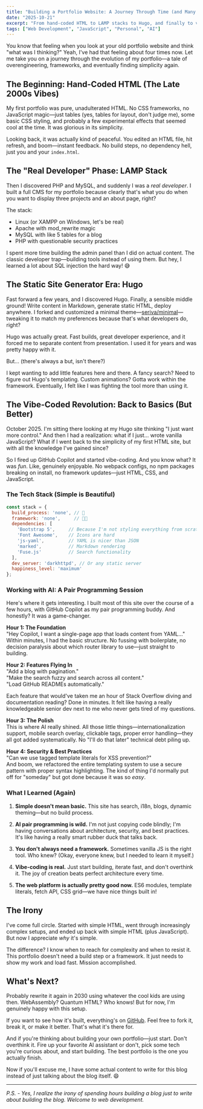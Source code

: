 ```yaml
---
title: "Building a Portfolio Website: A Journey Through Time (and Many Rewrites)"
date: "2025-10-21"
excerpt: "From hand-coded HTML to LAMP stacks to Hugo, and finally to vibe-coding a portfolio in a few hours with AI assistance. Here's my portfolio website origin story."
tags: ["Web Development", "JavaScript", "Personal", "AI"]
---
```


You know that feeling when you look at your old portfolio website and think "what was I thinking?" Yeah, I've had that feeling about four times now. Let me take you on a journey through the evolution of my portfolio—a tale of overengineering, frameworks, and eventually finding simplicity again.

## The Beginning: Hand-Coded HTML (The Late 2000s Vibes)

My first portfolio was pure, unadulterated HTML. No CSS frameworks, no JavaScript magic—just tables (yes, tables for layout, don't judge me), some basic CSS styling, and probably a few experimental effects that seemed cool at the time. It was glorious in its simplicity.

Looking back, it was actually kind of peaceful. You edited an HTML file, hit refresh, and boom—instant feedback. No build steps, no dependency hell, just you and your `index.html`.

## The "Real Developer" Phase: LAMP Stack

Then I discovered PHP and MySQL, and suddenly I was a *real developer*. I built a full CMS for my portfolio because clearly that's what you do when you want to display three projects and an about page, right?

The stack:
- Linux (or XAMPP on Windows, let's be real)
- Apache with mod_rewrite magic
- MySQL with like 5 tables for a blog
- PHP with questionable security practices

I spent more time building the admin panel than I did on actual content. The classic developer trap—building tools instead of using them. But hey, I learned a lot about SQL injection the hard way! 😅

## The Static Site Generator Era: Hugo

Fast forward a few years, and I discovered Hugo. Finally, a sensible middle ground! Write content in Markdown, generate static HTML, deploy anywhere. I forked and customized a minimal theme—[seriva/minimal](https://github.com/seriva/minimal-hugo-theme)—tweaking it to match my preferences because that's what developers do, right?

Hugo was actually great. Fast builds, great developer experience, and it forced me to separate content from presentation. I used it for years and was pretty happy with it.

But... (there's always a but, isn't there?)

I kept wanting to add little features here and there. A fancy search? Need to figure out Hugo's templating. Custom animations? Gotta work within the framework. Eventually, I felt like I was fighting the tool more than using it.

## The Vibe-Coded Revolution: Back to Basics (But Better)

October 2025. I'm sitting there looking at my Hugo site thinking "I just want more control." And then I had a realization: what if I just... wrote vanilla JavaScript? What if I went back to the simplicity of my first HTML site, but with all the knowledge I've gained since?

So I fired up GitHub Copilot and started vibe-coding. And you know what? It was *fun*. Like, genuinely enjoyable. No webpack configs, no npm packages breaking on install, no framework updates—just HTML, CSS, and JavaScript.

### The Tech Stack (Simple is Beautiful)

```javascript
const stack = {
  build_process: 'none', // 🎉
  framework: 'none',     // 🎉🎉
  dependencies: [
    'Bootstrap 5',     // Because I'm not styling everything from scratch
    'Font Awesome',    // Icons are hard
    'js-yaml',         // YAML is nicer than JSON
    'marked',          // Markdown rendering
    'Fuse.js'          // Search functionality
  ],
  dev_server: 'darkhttpd', // Or any static server
  happiness_level: 'maximum'
};
```

### Working with AI: A Pair Programming Session

Here's where it gets interesting. I built most of this site over the course of a few hours, with GitHub Copilot as my pair programming buddy. And honestly? It was a game-changer.

**Hour 1: The Foundation**  
"Hey Copilot, I want a single-page app that loads content from YAML..."  
Within minutes, I had the basic structure. No fussing with boilerplate, no decision paralysis about which router library to use—just straight to building.

**Hour 2: Features Flying In**  
"Add a blog with pagination."  
"Make the search fuzzy and search across all content."  
"Load GitHub READMEs automatically."  

Each feature that would've taken me an hour of Stack Overflow diving and documentation reading? Done in minutes. It felt like having a really knowledgeable senior dev next to me who never gets tired of my questions.

**Hour 3: The Polish**  
This is where AI really shined. All those little things—internationalization support, mobile search overlay, clickable tags, proper error handling—they all got added systematically. No "I'll do that later" technical debt piling up.

**Hour 4: Security & Best Practices**  
"Can we use tagged template literals for XSS prevention?"  
And boom, we refactored the entire templating system to use a secure pattern with proper syntax highlighting. The kind of thing I'd normally put off for "someday" but got done because it was so *easy*.

### What I Learned (Again)

1. **Simple doesn't mean basic.** This site has search, i18n, blogs, dynamic theming—but no build process.

2. **AI pair programming is wild.** I'm not just copying code blindly; I'm having conversations about architecture, security, and best practices. It's like having a really smart rubber duck that talks back.

3. **You don't always need a framework.** Sometimes vanilla JS is the right tool. Who knew? (Okay, everyone knew, but I needed to learn it myself.)

4. **Vibe-coding is real.** Just start building, iterate fast, and don't overthink it. The joy of creation beats perfect architecture every time.

5. **The web platform is actually pretty good now.** ES6 modules, template literals, fetch API, CSS grid—we have nice things built in!

## The Irony

I've come full circle. Started with simple HTML, went through increasingly complex setups, and ended up back with simple HTML (plus JavaScript). But now I appreciate *why* it's simple.

The difference? I know when to reach for complexity and when to resist it. This portfolio doesn't need a build step or a framework. It just needs to show my work and load fast. Mission accomplished.

## What's Next?

Probably rewrite it again in 2030 using whatever the cool kids are using then. WebAssembly? Quantum HTML? Who knows! But for now, I'm genuinely happy with this setup.

If you want to see how it's built, everything's on [GitHub](https://github.com/seriva/website). Feel free to fork it, break it, or make it better. That's what it's there for.

And if you're thinking about building your own portfolio—just start. Don't overthink it. Fire up your favorite AI assistant or don't, pick some tech you're curious about, and start building. The best portfolio is the one you actually finish.

Now if you'll excuse me, I have some actual content to write for this blog instead of just talking about the blog itself. 😄

---

*P.S. - Yes, I realize the irony of spending hours building a blog just to write about building the blog. Welcome to web development.*
